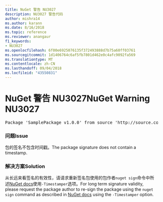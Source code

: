 ```yaml
---
title: NuGet 警告 NU3027
description: NU3027 警告代码
author: mishra14
ms.author: karann
ms.date: 8/16/2018
ms.topic: reference
ms.reviewer: anangaur
f1_keywords:
- NU3027
ms.openlocfilehash: 6f00e6925076135f372493888d7b75a60ff03761
ms.sourcegitcommit: 1d1406764c6af5fb7801d462e0c4afc9092fa569
ms.translationtype: MT
ms.contentlocale: zh-CN
ms.lasthandoff: 09/04/2018
ms.locfileid: "43550831"
---
```

# <a name="nuget-warning-nu3027"></a><span data-ttu-id="97421-103">NuGet 警告 NU3027</span><span class="sxs-lookup"><span data-stu-id="97421-103">NuGet Warning NU3027</span></span>

<pre>Package 'SamplePackage v1.0.0' from source 'http://source.com/index.json': The signature should be timestamped to enable long-term signature validity after the certificate has expired.</pre>

### <a name="issue"></a><span data-ttu-id="97421-104">问题</span><span class="sxs-lookup"><span data-stu-id="97421-104">Issue</span></span>

<span data-ttu-id="97421-105">包的签名不包含时间戳。</span><span class="sxs-lookup"><span data-stu-id="97421-105">The package signature does not contain a timestamp.</span></span>


### <a name="solution"></a><span data-ttu-id="97421-106">解决方案</span><span class="sxs-lookup"><span data-stu-id="97421-106">Solution</span></span>

<span data-ttu-id="97421-107">从长远来看签名的有效性，请请求重新签名包使用的包作者`nuget sign`命令中所述[NuGet docs](https://docs.microsoft.com/en-us/nuget/create-packages/sign-a-package)使用`-Timestamper`选项。</span><span class="sxs-lookup"><span data-stu-id="97421-107">For long term signature validity, please request the package author to re-sign the package using the `nuget sign` command as described in [NuGet docs](https://docs.microsoft.com/en-us/nuget/create-packages/sign-a-package) using the `-Timestamper` option.</span></span>


